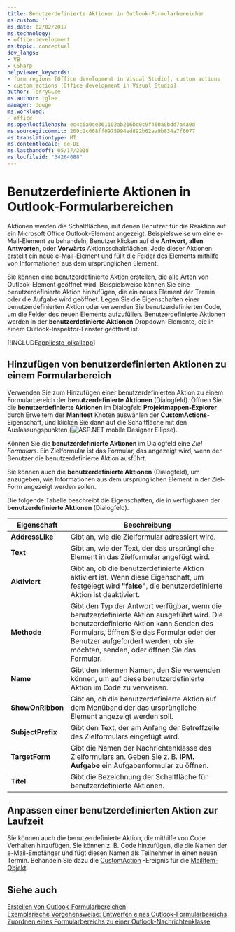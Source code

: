 ```yaml
---
title: Benutzerdefinierte Aktionen in Outlook-Formularbereichen
ms.custom: ''
ms.date: 02/02/2017
ms.technology:
- office-development
ms.topic: conceptual
dev_langs:
- VB
- CSharp
helpviewer_keywords:
- form regions [Office development in Visual Studio], custom actions
- custom actions [Office development in Visual Studio]
author: TerryGLee
ms.author: tglee
manager: douge
ms.workload:
- office
ms.openlocfilehash: ec4c6a0ce361102ab216bc0c9f460a0bdd7a4a0d
ms.sourcegitcommit: 209c2c068ff0975994ed892b62aa9b834a7f6077
ms.translationtype: MT
ms.contentlocale: de-DE
ms.lasthandoff: 05/17/2018
ms.locfileid: "34264088"
---
```

# <a name="custom-actions-in-outlook-form-regions"></a>Benutzerdefinierte Aktionen in Outlook-Formularbereichen
  Aktionen werden die Schaltflächen, mit denen Benutzer für die Reaktion auf ein Microsoft Office Outlook-Element angezeigt. Beispielsweise um eine e-Mail-Element zu behandeln, Benutzer klicken auf die **Antwort**, **allen Antworten**, oder **Vorwärts** Aktionsschaltflächen. Jede dieser Aktionen erstellt ein neue e-Mail-Element und füllt die Felder des Elements mithilfe von Informationen aus dem ursprünglichen Element.  
  
 Sie können eine benutzerdefinierte Aktion erstellen, die alle Arten von Outlook-Element geöffnet wird. Beispielsweise können Sie eine benutzerdefinierte Aktion hinzufügen, die ein neues Element der Termin oder die Aufgabe wird geöffnet. Legen Sie die Eigenschaften einer benutzerdefinierten Aktion oder verwenden Sie benutzerdefinierten Code, um die Felder des neuen Elements aufzufüllen. Benutzerdefinierte Aktionen werden in der **benutzerdefinierte Aktionen** Dropdown-Elemente, die in einem Outlook-Inspektor-Fenster geöffnet ist.  
  
 [!INCLUDE[appliesto_olkallapp](../vsto/includes/appliesto-olkallapp-md.md)]  
  
## <a name="add-custom-actions-to-a-form-region"></a>Hinzufügen von benutzerdefinierten Aktionen zu einem Formularbereich  
 Verwenden Sie zum Hinzufügen einer benutzerdefinierten Aktion zu einem Formularbereich der **benutzerdefinierte Aktionen** (Dialogfeld). Öffnen Sie die **benutzerdefinierte Aktionen** im Dialogfeld **Projektmappen-Explorer** durch Erweitern der **Manifest** Knoten auswählen der **CustomActions**-Eigenschaft, und klicken Sie dann auf die Schaltfläche mit den Auslassungspunkten (![ASP.NET mobile Designer Ellipse](../sharepoint/media/mwellipsis.gif "ASP.NET Mobile-Designer Ellipse")).  
  
 Können Sie die **benutzerdefinierte Aktionen** im Dialogfeld eine *Ziel Formulars*. Ein Zielformular ist das Formular, das angezeigt wird, wenn der Benutzer die benutzerdefinierte Aktion ausführt.  
  
 Sie können auch die **benutzerdefinierte Aktionen** (Dialogfeld), um anzugeben, wie Informationen aus dem ursprünglichen Element in der Ziel-Form angezeigt werden sollen.  
  
 Die folgende Tabelle beschreibt die Eigenschaften, die in verfügbaren der **benutzerdefinierte Aktionen** (Dialogfeld).  
  
|Eigenschaft|Beschreibung|  
|--------------|-----------------|  
|**AddressLike**|Gibt an, wie die Zielformular adressiert wird.|  
|**Text**|Gibt an, wie der Text, der das ursprüngliche Element in das Zielformular angefügt wird.|  
|**Aktiviert**|Gibt an, ob die benutzerdefinierte Aktion aktiviert ist. Wenn diese Eigenschaft, um festgelegt wird **"false"**, die benutzerdefinierte Aktion ist deaktiviert.|  
|**Methode**|Gibt den Typ der Antwort verfügbar, wenn die benutzerdefinierte Aktion ausgeführt wird. Die benutzerdefinierte Aktion kann Senden des Formulars, öffnen Sie das Formular oder der Benutzer aufgefordert werden, ob sie möchten, senden, oder öffnen Sie das Formular.|  
|**Name**|Gibt den internen Namen, den Sie verwenden können, um auf diese benutzerdefinierte Aktion im Code zu verweisen.|  
|**ShowOnRibbon**|Gibt an, ob die benutzerdefinierte Aktion auf dem Menüband der das ursprüngliche Element angezeigt werden soll.|  
|**SubjectPrefix**|Gibt den Text, der am Anfang der Betreffzeile des Zielformulars eingefügt wird.|  
|**TargetForm**|Gibt die Namen der Nachrichtenklasse des Zielformulars an. Geben Sie z. B. **IPM. Aufgabe** ein Aufgabenformular zu öffnen.|  
|**Titel**|Gibt die Bezeichnung der Schaltfläche für benutzerdefinierte Aktionen.|  
  
## <a name="customize-a-custom-action-at-runtime"></a>Anpassen einer benutzerdefinierten Aktion zur Laufzeit  
 Sie können auch die benutzerdefinierte Aktion, die mithilfe von Code Verhalten hinzufügen. Sie können z. B. Code hinzufügen, die die Namen der e-Mail-Empfänger und fügt diesen Namen als Teilnehmer in einen neuen Termin. Behandeln Sie dazu die [CustomAction](http://msdn.microsoft.com/library/office/ff862186.aspx) -Ereignis für die [MailItem-Objekt](http://msdn.microsoft.com/library/office/ff861332.aspx).  
  
## <a name="see-also"></a>Siehe auch  
 [Erstellen von Outlook-Formularbereichen](../vsto/creating-outlook-form-regions.md)   
 [Exemplarische Vorgehensweise: Entwerfen eines Outlook-Formularbereichs](../vsto/walkthrough-designing-an-outlook-form-region.md)   
 [Zuordnen eines Formularbereichs zu einer Outlook-Nachrichtenklasse](../vsto/associating-a-form-region-with-an-outlook-message-class.md)  
  
  